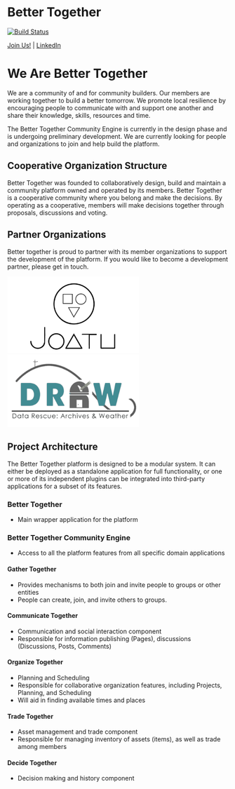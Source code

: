 # Better Together

[![Build Status](https://travis-ci.com/better-together-org/better-together.svg?branch=master)](https://travis-ci.com/better-together-org/better-together)

[Join Us!](mailto:better.together.coop@gmail.com?subject=Invitation) | [LinkedIn](https://www.linkedin.com/company/better-together-coop/)

# We Are Better Together

We are a community of and for community builders. Our members are working together to build a better tomorrow. We promote local resilience by encouraging people to communicate with and support one another and share their knowledge, skills, resources and time. 

The Better Together Community Engine is currently in the design phase and is undergoing preliminary development. We are currently looking for people and organizations to join and help build the platform.

## Cooperative Organization Structure
Better Together was founded to collaboratively design, build and maintain a community platform owned and operated by its members. Better Together is a cooperative community where you belong and make the decisions. By operating as a cooperative, members will make decisions together through proposals, discussions and voting. 

## Partner Organizations
Better together is proud to partner with its member organizations to support the development of the platform. If you would like to become a development partner, please get in touch.

<a href="http://alpha.joatu.org/" target="_blank" title="Joatu"><img width="300" src="app/assets/images/partners/joatu.png" alt="Joatu" /></a>
<a href="https://citsci.geog.mcgill.ca/" target="_blank" title="DRAW: Data Rescue Archives and Weather"><img width="300" src="app/assets/images/partners/DRAW.png" alt="DRAW: Data Rescue Archives and Weather"/></a>

## Project Architecture
The Better Together platform is designed to be a modular system. It can either be deployed as a standalone application for full functionality, or one or more of its independent plugins can be integrated into third-party applications for a subset of its features.

### Better Together
- Main wrapper application for the platform

### Better Together Community Engine
- Access to all the platform features from all specific domain applications

#### Gather Together
- Provides mechanisms to both join and invite people to groups or other entities
- People can create, join, and invite others to groups.

#### Communicate Together
- Communication and social interaction component
- Responsible for information publishing (Pages), discussions (Discussions, Posts, Comments)

#### Organize Together
- Planning and Scheduling
- Responsible for collaborative organization features, including Projects, Planning, and Scheduling
- Will aid in finding available times and places

#### Trade Together
- Asset management and trade component
- Responsible for managing inventory of assets (items), as well as trade among members

#### Decide Together
- Decision making and history component

